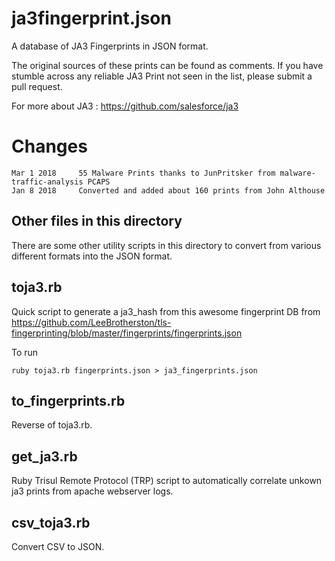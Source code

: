 ja3fingerprint.json
====================

A database of JA3 Fingerprints in JSON format. 

The original sources of these prints can be found as comments.  If you have stumble across any reliable  JA3 Print not seen in the list, please submit a pull request. 


For more about JA3 :  https://github.com/salesforce/ja3  


Changes
========

````
Mar 1 2018     55 Malware Prints thanks to JunPritsker from malware-traffic-analysis PCAPS  
Jan 8 2018     Converted and added about 160 prints from John Althouse 

````



Other files in this directory
------------------------------


There are some other utility scripts in this directory to convert from various different formats into the JSON format.


toja3.rb
---------

Quick script to generate a ja3_hash from this awesome fingerprint DB from https://github.com/LeeBrotherston/tls-fingerprinting/blob/master/fingerprints/fingerprints.json

To run 

````
ruby toja3.rb fingerprints.json > ja3_fingerprints.json
````


to_fingerprints.rb
-------------------

Reverse  of toja3.rb. 


get_ja3.rb
------------

Ruby Trisul Remote Protocol (TRP) script to automatically correlate unkown ja3 prints from apache webserver logs.



csv_toja3.rb
--------------

Convert CSV to JSON. 